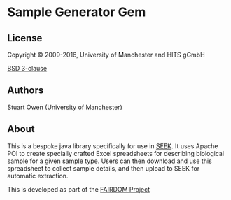 # Sample Generator Gem

## License

Copyright © 2009-2016, University of Manchester and HITS gGmbH

[BSD 3-clause](LICENSE)

## Authors

Stuart Owen (University of Manchester)

## About

This is a bespoke java library specifically for use in [SEEK](http://seek4science.org). It uses Apache POI to create specially crafted Excel spreadsheets for describing biological sample for a given sample type. Users can then download and use this spreadsheet to collect sample details, and then upload to SEEK for automatic extraction.

This is developed as part of the [FAIRDOM Project](http://fair-dom.org)